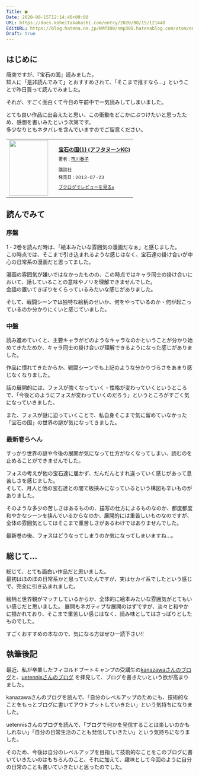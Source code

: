 ```yaml
---
Title: ■
Date: 2020-08-15T12:14:40+09:00
URL: https://docs.koheitakahashi.com/entry/2020/08/15/121440
EditURL: https://blog.hatena.ne.jp/NMP300/nmp300.hatenablog.com/atom/entry/26006613614601715
Draft: true
---
```

## はじめに
唐突ですが、『宝石の国』読みました。  
知人に「是非読んでみて」とおすすめされて、「そこまで推すなら…」ということで昨日買って読んでみました。

それが、すごく面白くて今日の午前中で一気読みしてしまいました。

とても良い作品に出会えたと思い、この衝動をどこかにぶつけたいと思ったため、感想を書いみたという次第です。  
多少なりともネタバレを含んでいますのでご留意ください。

<div class="booklog_html"><table><tr><td class="booklog_html_image"><a href="https://www.amazon.co.jp/dp/4063879062?tag=booklogjp-default-22&linkCode=ogi&th=1&psc=1" target="_blank"><img src="https://m.media-amazon.com/images/I/61BFjZZRVEL._SL160_.jpg" width="105" height="150" style="border:0;border-radius:0;" /></a></td><td class="booklog_html_info" style="padding-left:20px;"><div class="booklog_html_title" style="margin-bottom:10px;font-size:14px;font-weight:bold;"><a href="https://www.amazon.co.jp/dp/4063879062?tag=booklogjp-default-22&linkCode=ogi&th=1&psc=1" target="_blank">宝石の国(1) (アフタヌーンKC)</a></div><div style="margin-bottom:10px;"><div class="booklog_html_author" style="margin-bottom:15px;font-size:12px;;line-height:1.2em">著者 : <a href="https://booklog.jp/author/%E5%B8%82%E5%B7%9D%E6%98%A5%E5%AD%90" target="_blank">市川春子</a></div><div class="booklog_html_manufacturer" style="margin-bottom:5px;font-size:12px;;line-height:1.2em">講談社</div><div class="booklog_html_release" style="font-size:12px;;line-height:1.2em">発売日 : 2013-07-23</div></div><div class="booklog_html_link_amazon"><a href="https://booklog.jp/item/1/4063879062" style="font-size:12px;" target="_blank">ブクログでレビューを見る»</a></div></td></tr></table></div>

## 読んでみて
### 序盤
1・2巻を読んだ時は、「絵本みたいな雰囲気の漫画だなぁ」と感じました。  
この時点では、そこまで引き込まれるような感じはなく、宝石達の掛け合いが中心の日常系の漫画だと思ってました。

漫画の雰囲気が嫌いではなかったものの、この時点ではキャラ同士の掛け合いにおいて、話していることの意味やノリを理解できませんでした。  
会話の置いてきぼりをくらっているみたいな感じがありました。

そして、戦闘シーンでは独特な絵柄のせいか、何をやっているのか・何が起こっているのか分かりにくいと感じていました。
### 中盤
読み進めていくと、主要キャラがどのようなキャラなのかということが分かり始めてきたためか、キャラ同士の掛け合いが理解できるようになった感じがありました。

作品に慣れてきたからか、戦闘シーンでも上記のような分かりづらさをあまり感じなくなりました。  

話の展開的には、フォスが強くなっていく・性格が変わっていくというところで、「今後どのようにフォスが変わっていくのだろう」というところがすごく気になっていきました。

また、フォスが謎に迫っていくことで、私自身そこまで気に留めていなかった「宝石の国」の世界の謎が気になってきました。
### 最新巻らへん
すっかり世界の謎や今後の展開が気になって仕方がなくなってしまい、読むのを止めることができませんでした。

フォスの考えが他の宝石達に届かず、だんだんとすれ違っていく感じがあって息苦しさを感じました。  
そして、月人と他の宝石達との間で板挟みになっているという構図も辛いものがありました。

そのような多少の苦しさはあるものの、描写の仕方によるものなのか、都度都度和やかなシーンを挟んでいるからなのか、展開的には重苦しいものなのですが、全体の雰囲気としてはそこまで重苦しさがあるわけではありませんでした。

最新巻の後、フォスはどうなってしまうのか気になってしまいますね…。
## 総じて…
総じて、とても面白い作品だと思いました。  
最初はほのぼの日常系かと思っていたんですが、実はセカイ系でしたという感じで、完全に引き込まれました。

絵柄と世界観がマッチしているからか、全体的に絵本みたいな雰囲気がとてもいい感じだと思いました。
展開もネガティブな展開のはずですが、淡々と和やかに描かれており、そこまで重苦しい感じはなく、読み味としてはさっぱりとしたものでした。

すごくおすすめの本なので、気になる方はぜひ一読下さい!!
## 執筆後記
最近、私が卒業したフィヨルドブートキャンプの受講生の[kanazawaさんのブログ](https://k-koh.hatenablog.com)と、[uetennisさんのブログ](https://uetennis.hatenablog.com/entry/2020/08/14/233453) を拝見して、ブログを書きたいという欲が高まりました。

kanazawaさんのブログを読んで、「自分のレベルアップのためにも、技術的なことをもっとブログに書いてアウトプットしていきたい」という気持ちになりました。

uetennisさんのブログを読んで、「ブログで何かを発信することは楽しいのかもしれない」「自分の日常生活のことも発信していきたい」という気持ちになりました。

そのため、今後は自分のレベルアップを目指して技術的なことをこのブログに書いていきたいのはもちろんのこと、それに加えて、趣味として今回のように自分の日常のことも書いていきたいと思ったのでした。
